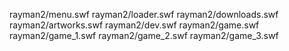 rayman2/menu.swf
rayman2/loader.swf
rayman2/downloads.swf
rayman2/artworks.swf
rayman2/dev.swf
rayman2/game.swf
rayman2/game_1.swf
rayman2/game_2.swf
rayman2/game_3.swf
